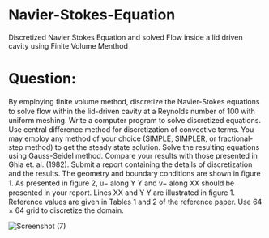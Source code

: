 # Navier-Stokes-Equation
Discretized Navier Stokes Equation and solved Flow inside a lid driven cavity using Finite Volume Menthod

# Question:
By employing ﬁnite volume method, discretize the Navier-Stokes equations to solve ﬂow within the lid-driven cavity at a Reynolds number of 100 with uniform meshing. Write a computer program to solve discretized equations. Use central diﬀerence method for discretization of convective terms. You may employ any method of your choice (SIMPLE, SIMPLER, or fractional-step method) to get the steady state solution. Solve the resulting equations using Gauss-Seidel method. Compare your results with those presented in Ghia et. al. (1982). Submit a report containing the details of discretization and the results. The geometry and boundary conditions are shown in ﬁgure 1. As presented in ﬁgure 2,
u− along Y Y and v− along XX should be presented in your report. Lines XX and Y Y are illustrated in ﬁgure 1. Reference values are given in Tables 1 and 2 of the reference paper. Use 64 × 64 grid to discretize the domain.

![Screenshot (7)](https://user-images.githubusercontent.com/69717816/94140843-82ffd380-fe89-11ea-823f-ee0fda42ac8d.png)


